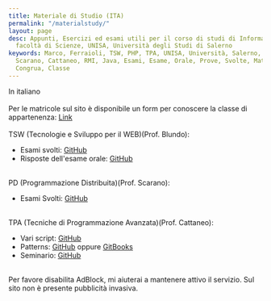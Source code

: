 ```yaml
---
title: Materiale di Studio (ITA)
permalink: "/materialstudy/"
layout: page
desc: Appunti, Esercizi ed esami utili per il corso di studi di Informatica della
  facoltà di Scienze, UNISA, Università degli Studi di Salerno
keywords: Marco, Ferraioli, TSW, PHP, TPA, UNISA, Università, Salerno, PD, Blundo,
  Scarano, Cattaneo, RMI, Java, Esami, Esame, Orale, Prove, Svolte, Matricola, Calcolo,
  Congrua, Classe
---
```


<div id="check">
	In italiano
	<br><br>
	Per le matricole sul sito è disponibile un form per conoscere la classe di appartenenza: <a href="http://marcoferraioli.com/calcolounisa/">Link</a>
	<br><br>
	TSW (Tecnologie e Sviluppo per il WEB)(Prof. Blundo):
	<br>
	<ul>
		<li>Esami svolti: <a href="https://github.com/paranoiasystem/tsw-blundo-esami-scritti-svolti">GitHub</a></li>
		<li>Risposte dell'esame orale: <a href="https://github.com/paranoiasystem/Orale-TSW">GitHub</a></li>
	</ul>
	<br>
	PD (Programmazione Distribuita)(Prof. Scarano):
	<br>
	<ul>
		<li>Esami Svolti: <a href="https://github.com/paranoiasystem/Java-RMI-projects">GitHub</a></li>
	</ul>
	<br>
	TPA (Tecniche di Programmazione Avanzata)(Prof. Cattaneo):
	<br>
	<ul>
		<li>Vari script: <a href="https://github.com/paranoiasystem/TPA">GitHub</a></li>
		<li>Patterns: <a href="https://github.com/paranoiasystem/Patterns">GitHub</a> oppure <a href="https://paranoiasystem.gitbooks.io/patterns/">GitBooks</a></li>
		<li>Seminario: <a href="https://github.com/paranoiasystem/SeminarioTPA">GitHub</a></li>
	</ul>
</div>
<br>
<div id="adenable">
	Per favore disabilita AdBlock, mi aiuterai a mantenere attivo il servizio.
	Sul sito non è presente pubblicità invasiva.
</div>
<script type="text/javascript">var adblock = true;</script>
<script type="text/javascript" src="{{ "/js/adframe.js" | prepend: site.baseurl }}"></script>
<script type="text/javascript">
	document.getElementById('adenable').style.display='none';
	if(adblock) {
		document.getElementById('adenable').style.display='block';
		document.getElementById('check').style.display='none';
    }
    console.log(adblock);
</script>